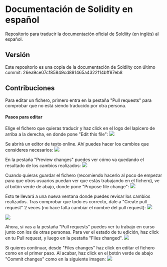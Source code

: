 # Documentación de Solidity en español
Repositorio para traducir la documentación oficial de Soldiity (en inglés) al español.

## Versión
Este repositorio es una copia de la documentación de Soldiity con último commit: 26ea9ce07cf85849cd881465a4322f14bff87eb8

## Contribuciones
Para editar un fichero, primero entra en la pestaña "Pull requests" para comprobar que no está siendo traducido por otra persona.

#### Pasos para editar
Elige el fichero que quieras traducir y haz click en el logo del lapicero de arriba a la derecha, en donde pone "Edit this file":
![](http://i.imgur.com/B6jRrsZ.png)

Se abrirá un editor de texto online. Ahí puedes hacer los cambios que consideres necesarios:
![](http://i.imgur.com/RMrIMWW.png)

En la pestaña "Preview changes" puedes ver cómo va quedando el resultado de los cambios realizados:
![](http://i.imgur.com/hUlAlcj.png)

Cuando quieras guardar el fichero (recomiendo hacerlo al poco de empezar para que otros usuarios puedan ver que estás trabajando en el fichero), ve al botón verde de abajo, donde pone "Propose file change":
![](http://i.imgur.com/F24VZal.png)

Esto te llevará a una nueva ventana donde puedes revisar los cambios realizados. Tras comprobar que todo es correcto, dale a "Create pull request" 2 veces (no hace falta cambiar el nombre del pull request):
![](http://i.imgur.com/CZrIxLK.png)

![](http://i.imgur.com/EmDXLd1.png)

Ahora, si vas a la pestaña "Pull requests" puedes ver tu trabajo en curso junto con los de otras personas. Para ver el estado de tu edición, haz click en tu Pull request, y luego en la pestaña "Files changed".
![](http://i.imgur.com/TOymUt4.png)

Si quieres continuar, desde "Files changes" haz click en editar el fichero como en el primer paso. Al acabar, haz click en el botón verde de abajo "Commit changes" como en la siguiente imagen:
![](http://i.imgur.com/mSu1fZK.png)
